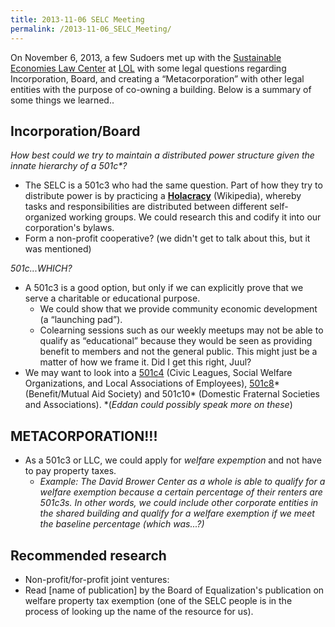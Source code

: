 ```yaml
---
title: 2013-11-06 SELC Meeting
permalink: /2013-11-06_SELC_Meeting/
---
```


On November 6, 2013, a few Sudoers met up with the [Sustainable Economies Law Center](http://theselc.org/cafe) at [LOL](http://oaklandmakerspace.wordpress.com/) with some legal questions regarding Incorporation, Board, and creating a “Metacorporation” with other legal entities with the purpose of co-owning a building. Below is a summary of some things we learned..

Incorporation/Board
-------------------

*How best could we try to maintain a distributed power structure given the innate hierarchy of a 501c\*?*

-   The SELC is a 501c3 who had the same question. Part of how they try to distribute power is by practicing a **[Holacracy](https://en.wikipedia.org/wiki/Holacracy)** (Wikipedia), whereby tasks and responsibilities are distributed between different self-organized working groups. We could research this and codify it into our corporation's bylaws.
-   Form a non-profit cooperative? (we didn't get to talk about this, but it was mentioned)

*501c...WHICH?*

-   A 501c3 is a good option, but only if we can explicitly prove that we serve a charitable or educational purpose.
    -   We could show that we provide community economic development (a “launching pad”).
    -   Colearning sessions such as our weekly meetups may not be able to qualify as “educational” because they would be seen as providing benefit to members and not the general public. This might just be a matter of how we frame it. Did I get this right, Juul?
-   We may want to look into a [501c4](https://en.wikipedia.org/wiki/501%28c%29#501.28c.29.284.29) (Civic Leagues, Social Welfare Organizations, and Local Associations of Employees), [501c8](https://en.wikipedia.org/wiki/Benefit_society)\* (Benefit/Mutual Aid Society) and 501c10\* (Domestic Fraternal Societies and Associations). \*(*Eddan could possibly speak more on these*)

METACORPORATION!!!
------------------

-   As a 501c3 or LLC, we could apply for *welfare expemption* and not have to pay property taxes.
    -   *Example: The David Brower Center as a whole is able to qualify for a welfare exemption because a certain percentage of their renters are 501c3s. In other words, we could include other corporate entities in the shared building and qualify for a welfare exemption if we meet the baseline percentage (which was...?)*

Recommended research
--------------------

-   Non-profit/for-profit joint ventures:
-   Read \[name of publication\] by the Board of Equalization's publication on welfare property tax exemption (one of the SELC people is in the process of looking up the name of the resource for us).
